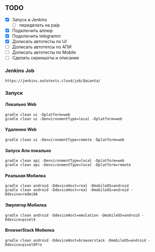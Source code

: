 
## TODO

- [X] Запуск в Jenkins
    - [ ] переделать на paip
- [X] Подключить аллюр
- [X] Подключить telegramm
- [X] Дописать автотесты по UI
- [ ] Дописать автотетсы по АПИ
- [ ] Дописать автотесты по Mobile
- [ ] Сделать скриншоты и описание

### Jenkins Job

```
https://jenkins.autotests.cloud/job/QaLenta/
```


### Запуск

#### Локально Web
```
gradle clean ui -Dplatform=web
gradle clean ui -DenvironmentType=local -Dplatform=web
```
#### Удаленно Web
```
gradle clean ui -DenvironmentType=remote -Dplatform=web
```
#### Запуск Апи локально
```
gradle clean api -DenvironmentType=local -Dplatform=web
gradle clean api -DenvironmentType=local -Dplatform=remote
```
#### Реальная Мобилка
```
gradle clean android -DdeviceHost=real -DmobileOS=android
gradle clean android -DdeviceHost=real -DmobileOS=android -Ddevice=redmi9A
```
#### Эмулятор Мобилка
```
gradle clean android -DdeviceHost=emulation -DmobileOS=android -Ddevice=pixel4
```
#### BrowserStack Мобилка
```
gradle clean android -DdeviceHost=browserstack -DmobileOS=android -Ddevice=pixel6Pro
```
